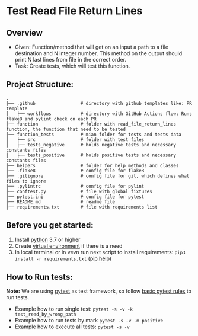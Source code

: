# Test Read File Return Lines

## Overview
* Given: Function/method that will get on an input a path to a file destination and N integer number. This method on the output should print N last lines from file in the correct order.
* Task:  Create tests, which will test this function.

## Project Structure:
    .
    ├── .github                 # directory with github templates like: PR template
    │   ├── workflows           # directory with GitHub Actions flow: Runs flake8 and pylint check on each PR 
    ├── function                # folder with read_file_return_lines function, the function that need to be tested
    ├── function_tests          # mian folder for tests and tests data
    │   ├── src                 # folder with test files 
    │   ├── tests_negative      # holds negative tests and necessary constants files
    │   ├── tests_positive      # holds positive tests and necessary constants files
    ├── helpers                 # folder for help methods and classes
    ├── .flake8                 # config file for flake8  
    ├── .gitignore              # config file for git, which defines what files to ignore  
    ├── .pylintrc               # config file for pylint     
    ├── conftest.py             # file with global fixtures  
    ├── pytest.ini              # config file for pytest     
    ├── README.md               # readme file  
    ├── requirements.txt        # file with requirements list
    
## Before you get started:
1. Install [python](https://www.python.org/downloads/) 3.7 or higher  
2. Create [virtual environment](https://docs.python.org/3/library/venv.html) if there is a need
3. In local terminal or in vevn run next script to install requirements:
`pip3 install -r requirements.txt` ([pip help](https://help.dreamhost.com/hc/en-us/articles/115000699011-Using-pip3-to-install-Python3-modules))

## How to Run tests:
**Note:** We are using [pytest](https://docs.pytest.org/en/stable/getting-started.html) as test framework, so follow [basic pytest rules](https://docs.pytest.org/en/stable/getting-started.html#create-your-first-test) to run tests.

* Example how to run single test:
`
pytest -s -v -k test_read_by_wrong_path
`
* Example how to run tests by mark
`
pytest -s -v -m positive
`
* Example how to execute all tests:
`
pytest -s -v
`